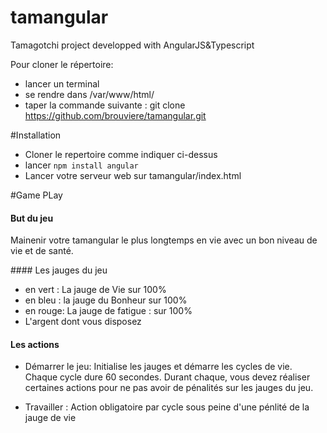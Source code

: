 # tamangular
Tamagotchi project developped with AngularJS&amp;Typescript

Pour cloner le répertoire:
- lancer un terminal
- se rendre dans /var/www/html/
- taper la commande suivante : git clone https://github.com/brouviere/tamangular.git

#Installation

* Cloner le repertoire comme indiquer ci-dessus  
* lancer `npm install angular` 
* Lancer votre serveur web sur tamangular/index.html

#Game PLay
#### But du jeu
Mainenir votre tamangular le plus longtemps en vie avec un bon niveau de vie et de santé.

#### Les jauges du jeu
* en vert :  La jauge de Vie sur 100%
* en bleu : la jauge du Bonheur sur 100%
* en rouge: La jauge de fatigue : sur 100%
* L'argent dont vous disposez

#### Les actions
* Démarrer le jeu: Initialise les jauges et démarre les cycles de vie. Chaque cycle dure 60 secondes.
Durant chaque, vous devez réaliser certaines actions pour ne pas avoir de pénalités sur les jauges du jeu.

* Travailler : Action obligatoire par cycle sous peine d'une pénlité de la jauge de vie
